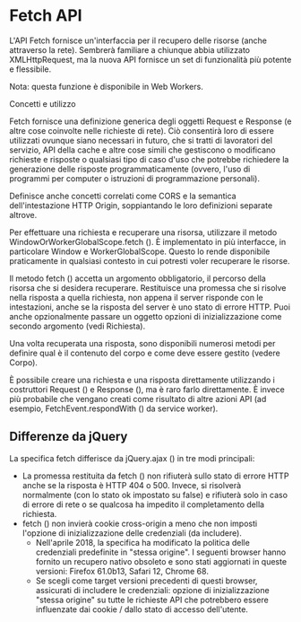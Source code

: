 # Fetch API

L'API Fetch fornisce un'interfaccia per il recupero delle risorse (anche attraverso la rete). Sembrerà familiare a chiunque abbia utilizzato XMLHttpRequest, ma la nuova API fornisce un set di funzionalità più potente e flessibile.

Nota: questa funzione è disponibile in Web Workers.

Concetti e utilizzo

Fetch fornisce una definizione generica degli oggetti Request e Response (e altre cose coinvolte nelle richieste di rete). Ciò consentirà loro di essere utilizzati ovunque siano necessari in futuro, che si tratti di lavoratori del servizio, API della cache e altre cose simili che gestiscono o modificano richieste e risposte o qualsiasi tipo di caso d'uso che potrebbe richiedere la generazione delle risposte programmaticamente (ovvero, l'uso di programmi per computer o istruzioni di programmazione personali).

Definisce anche concetti correlati come CORS e la semantica dell'intestazione HTTP Origin, soppiantando le loro definizioni separate altrove.

Per effettuare una richiesta e recuperare una risorsa, utilizzare il metodo WindowOrWorkerGlobalScope.fetch (). È implementato in più interfacce, in particolare Window e WorkerGlobalScope. Questo lo rende disponibile praticamente in qualsiasi contesto in cui potresti voler recuperare le risorse.

Il metodo fetch () accetta un argomento obbligatorio, il percorso della risorsa che si desidera recuperare. Restituisce una promessa che si risolve nella risposta a quella richiesta, non appena il server risponde con le intestazioni, anche se la risposta del server è uno stato di errore HTTP. Puoi anche opzionalmente passare un oggetto opzioni di inizializzazione come secondo argomento (vedi Richiesta).

Una volta recuperata una risposta, sono disponibili numerosi metodi per definire qual è il contenuto del corpo e come deve essere gestito (vedere Corpo).

È possibile creare una richiesta e una risposta direttamente utilizzando i costruttori Request () e Response (), ma è raro farlo direttamente. È invece più probabile che vengano creati come risultato di altre azioni API (ad esempio, FetchEvent.respondWith () da service worker).

## Differenze da jQuery

La specifica fetch differisce da jQuery.ajax () in tre modi principali:

* La promessa restituita da fetch () non rifiuterà sullo stato di errore HTTP anche se la risposta è HTTP 404 o 500. Invece, si risolverà normalmente (con lo stato ok impostato su false) e rifiuterà solo in caso di errore di rete o se qualcosa ha impedito il completamento della richiesta.
* fetch () non invierà cookie cross-origin a meno che non imposti l'opzione di inizializzazione delle credenziali (da includere).
  *  Nell'aprile 2018, la specifica ha modificato la politica delle credenziali predefinite in "stessa origine". I seguenti browser hanno fornito un recupero nativo obsoleto e sono stati aggiornati in queste versioni: Firefox 61.0b13, Safari 12, Chrome 68.
  * Se scegli come target versioni precedenti di questi browser, assicurati di includere le credenziali: opzione di inizializzazione "stessa origine" su tutte le richieste API che potrebbero essere influenzate dai cookie / dallo stato di accesso dell'utente.

